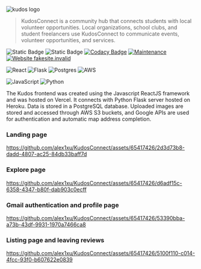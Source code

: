 ![kudos logo](https://github.com/alex1xu/KudosConnect/assets/65417426/747b281e-c1ac-4713-a904-e7dc6dfdb4c1)

> KudosConnect is a community hub that connects students with local volunteer opportunities. Local organizations, school clubs, and student freelancers use KudosConnect to communicate events, volunteer opportunities, and services.

![Static Badge](https://img.shields.io/badge/Users-100-purple)
![Static Badge](https://img.shields.io/badge/Organizations-15-yellow)
[![Codacy Badge](https://app.codacy.com/project/badge/Grade/4f72807935c945cd9bed3ffb2f8bb960)](https://app.codacy.com/gh/alex1xu/KudosConnect/dashboard?utm_source=gh&utm_medium=referral&utm_content=&utm_campaign=Badge_grade)
[![Maintenance](https://img.shields.io/badge/Maintained%3F-no-red.svg)](https://bitbucket.org/lbesson/ansi-colors)
[![Website fakesite.invalid](https://img.shields.io/website-up-down-green-red/http/fakesite.invalid.svg)](http://fakesite.invalid/)

![React](https://img.shields.io/badge/react-%2320232a.svg?style=for-the-badge&logo=react&logoColor=%2361DAFB)
![Flask](https://img.shields.io/badge/flask-%23000.svg?style=for-the-badge&logo=flask&logoColor=white)
![Postgres](https://img.shields.io/badge/postgres-%23316192.svg?style=for-the-badge&logo=postgresql&logoColor=white)
![AWS](https://img.shields.io/badge/AWS-%23FF9900.svg?style=for-the-badge&logo=amazon-aws&logoColor=white)

![JavaScript](https://img.shields.io/badge/javascript-%23323330.svg?style=for-the-badge&logo=javascript&logoColor=%23F7DF1E)
![Python](https://img.shields.io/badge/python-3670A0?style=for-the-badge&logo=python&logoColor=ffdd54)

The Kudos frontend was created using the Javascript ReactJS framework and was hosted on Vercel. It connects with Python Flask server hosted on Heroku. Data is stored in a PostgreSQL database. Uploaded images are stored and accessed through AWS S3 buckets, and Google APIs are used for authentication and automatic map address completion.

### Landing page

https://github.com/alex1xu/KudosConnect/assets/65417426/2d3d73b8-dadd-4807-ac25-84db33baff7d

### Explore page

https://github.com/alex1xu/KudosConnect/assets/65417426/d6adf15c-6358-4347-b80f-dab903c0ecff

### Gmail authentication and profile page

https://github.com/alex1xu/KudosConnect/assets/65417426/53390bba-a73b-43df-9931-1970a7466ca8

### Listing page and leaving reviews

https://github.com/alex1xu/KudosConnect/assets/65417426/5100f110-c014-4fcc-93f0-b607622e0839

